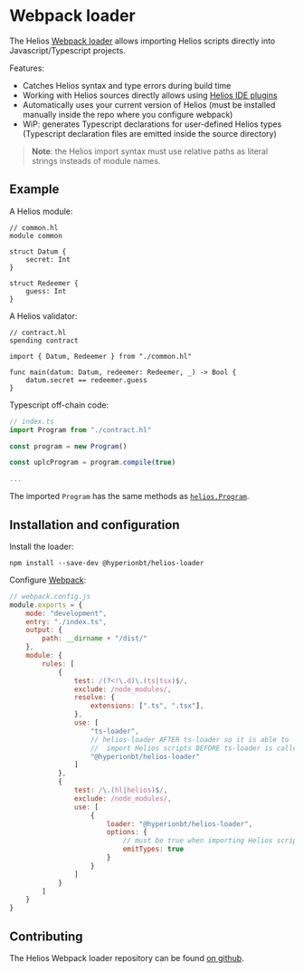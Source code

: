# Webpack loader

The Helios [Webpack loader](https://www.npmjs.com/package/@hyperionbt/helios-loader) allows importing Helios scripts directly into Javascript/Typescript projects.

Features:
* Catches Helios syntax and type errors during build time
* Working with Helios sources directly allows using [Helios IDE plugins](./vscode.md)
* Automatically uses your current version of Helios (must be installed manually inside the repo where you configure webpack)
* WiP: generates Typescript declarations for user-defined Helios types (Typescript declaration files are emitted inside the source directory)

> **Note**: the Helios import syntax must use relative paths as literal strings insteads of module names.

## Example

A Helios module:
```helios
// common.hl
module common

struct Datum {
    secret: Int
}

struct Redeemer {
    guess: Int
}
```

A Helios validator:
```helios
// contract.hl
spending contract 

import { Datum, Redeemer } from "./common.hl"

func main(datum: Datum, redeemer: Redeemer, _) -> Bool {
    datum.secret == redeemer.guess
}
```

Typescript off-chain code:
```ts
// index.ts
import Program from "./contract.hl"

const program = new Program()

const uplcProgram = program.compile(true)

...
```

The imported `Program` has the same methods as [`helios.Program`](../api/reference/program.md).

## Installation and configuration

Install the loader:
```
npm install --save-dev @hyperionbt/helios-loader
```

Configure [Webpack](https://webpack.js.org/configuration/):
```js
// webpack.config.js
module.exports = {
	mode: "development",
	entry: "./index.ts",
	output: {
		path: __dirname + "/dist/"
	},
	module: {
		rules: [
		  	{
				test: /(?<!\.d)\.(ts|tsx)$/,
				exclude: /node_modules/,
				resolve: {
			  		extensions: [".ts", ".tsx"],
				},
				use: [
					"ts-loader",
                    // helios-loader AFTER ts-loader so it is able to 
                    //  import Helios scripts BEFORE ts-loader is called
					"@hyperionbt/helios-loader" 
				]
		  	},
			{
				test: /\.(hl|helios)$/,
				exclude: /node_modules/,
				use: [
					{
						loader: "@hyperionbt/helios-loader",
						options: {
                            // must be true when importing Helios scripts in Typescript
							emitTypes: true 
						}
					}
				]
			}
		]
	}
}
```

## Contributing

The Helios Webpack loader repository can be found [on github](https://github.com/hyperion-bt/helios-loader).